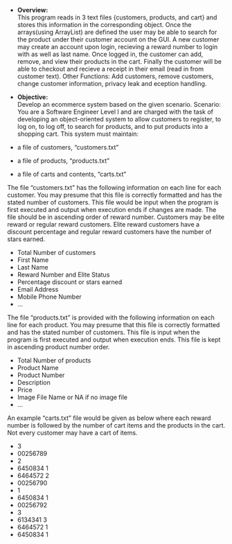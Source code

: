 - **Overview:** <br />
  This program reads in 3 text files {customers, products, and cart} and stores this information in the corresponding object.
  Once the arrays(using ArrayList) are defined the user may be able to search for the product under their customer account on the GUI.
  A new customer may create an account upon login, recieving a reward number to login with as well as last name.
  Once logged in, the customer can add, remove, and view their products in the cart. 
  Finally the customer will be able to checkout and recieve a receipt in their email (read in from customer text).
  Other Functions: Add customers, remove customers, change customer information, privacy leak and eception handling.


- **Objective:** <br />
Develop an ecommerce system based on the given scenario.
Scenario: You are a Software Engineer Level I and are charged with the task of developing an object-oriented system to allow
customers to register, to log on, to log off, to search for products, and to put products into a shopping cart. This system must
maintain:
- a file of customers, “customers.txt”
- a file of products, “products.txt”
- a file of carts and contents, “carts.txt”


The file “customers.txt” has the following information on each line for each customer. You may presume that this file is correctly
formatted and has the stated number of customers. This file would be input when the program is first executed and output when
execution ends if changes are made. The file should be in ascending order of reward number. Customers may be elite reward or
regular reward customers. Elite reward customers have a discount percentage and regular reward customers have the number of
stars earned.
- Total Number of customers
- First Name
- Last Name
- Reward Number and Elite Status
- Percentage discount or stars earned
- Email Address
- Mobile Phone Number
- …

The file “products.txt” is provided with the following information on each line for each product. You may presume that this file is
correctly formatted and has the stated number of customers. This file is input when the program is first executed and output when
execution ends. This file is kept in ascending product number order.
- Total Number of products
- Product Name
- Product Number
- Description
- Price
- Image File Name or NA if no image file
- …


An example “carts.txt” file would be given as below where each reward number is followed by the number of cart items and the
products in the cart. Not every customer may have a cart of items.
- 3
- 00256789
- 2
- 6450834 1
- 6464572 2
- 00256790
- 1
- 6450834 1
- 00256792
- 3
- 6134341 3
- 6464572 1
- 6450834 1
